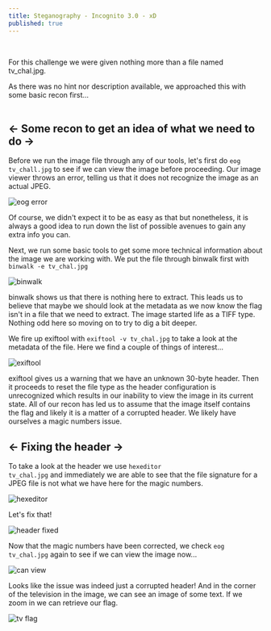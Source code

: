 ```yaml
---
title: Steganography - Incognito 3.0 - xD
published: true
---
```

&nbsp;

For this challenge we were given nothing more than a file named tv_chal.jpg.

As there was no hint nor description available, we approached this with some basic recon first...
<br><br>

## <- Some recon to get an idea of what we need to do ->

Before we run the image file through any of our tools, let's first do <code>eog tv_chall.jpg</code> to see if we can view the image before proceeding. Our image viewer throws 
an error, telling us that it does not recognize the image as an actual JPEG. 

![eog error](https://user-images.githubusercontent.com/104336820/165018827-0ee7e2c9-7103-478c-b879-91b24dc34044.png)

Of course, we didn't expect it to be as easy as that but nonetheless, it is always a good idea to run down the list of possible avenues to gain any extra info you can.
                

Next, we run some basic tools to get some more technical information about the image we are working with. We put the file through binwalk first with <code>binwalk -e tv_chal.jpg</code>

![binwalk](https://user-images.githubusercontent.com/104336820/165020194-2a2a0689-4478-4fd9-bf4f-2de5ef113c02.png)

binwalk shows us that there is nothing here to extract. This leads us to believe that maybe we should look at the metadata 
as we now know the flag isn't in a file that we need to extract. The image started life as a TIFF type. Nothing odd here so moving on to try to dig a bit deeper.

We fire up exiftool with <code>exiftool -v tv_chal.jpg</code> to take a look at the metadata of the file. 
Here we find a couple of things of interest...

![exiftool](https://user-images.githubusercontent.com/104336820/165020443-d386a41f-2448-4eb6-9ff2-6ac16eeab562.png)

exiftool gives us a warning that we have an unknown 30-byte header. Then it proceeds to reset the file type as the header configuration is unrecognized which results in our inability to view the image in its current state. All of our recon has led us to assume that the image itself contains the flag and likely it is a matter of a corrupted header. We likely have ourselves a magic numbers issue.


## <- Fixing the header ->

To take a look at the header we use <code>hexeditor tv_chal.jpg</code> and immediately we are able to see that the file signature for a JPEG file is not what we have here for the magic numbers. 

![hexeditor](https://user-images.githubusercontent.com/104336820/165021657-cf2d5924-f090-44e5-bf89-538d467d63f1.png)

Let's fix that!

![header fixed](https://user-images.githubusercontent.com/104336820/165021788-104b16c0-89cf-47d2-83b0-679c987cc082.png)

Now that the magic numbers have been corrected, we check <code>eog tv_chal.jpg</code> again to see if we can view the image now...

![can view](https://user-images.githubusercontent.com/104336820/165021971-5fc73c3a-71a8-49e8-8eeb-bc2ae8cb63bd.png)

Looks like the issue was indeed just a corrupted header! And in the corner of the television in the image, we can see an image of some text. If we zoom in we can retrieve our flag.

![tv flag](https://user-images.githubusercontent.com/104336820/165022223-d28d0fc8-9ca7-40bd-88f4-7e771656f216.png)